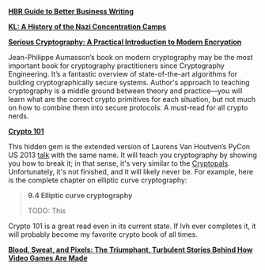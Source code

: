**[HBR Guide to Better Business Writing](https://www.amazon.com/dp/B00B0YPJ0G/)**

**[KL: A History of the Nazi Concentration Camps](https://www.amazon.com/dp/B00NS3NBWU/)**

**[Serious Cryptography: A Practical Introduction to Modern Encryption](https://www.nostarch.com/seriouscrypto)**

Jean-Philippe Aumasson’s book on modern cryptography may
be the most important book for cryptography practitioners
since Cryptography Engineering. It’s a fantastic overview
of state-of-the-art algorithms for building cryptographically
secure systems. Author's approach to teaching cryptography
is a middle ground between theory and practice—you will learn
what are the correct crypto primitives for each situation,
but not much on how to combine them into secure protocols.
A must-read for all crypto nerds.

**[Crypto 101](https://www.crypto101.io/)**

This hidden gem is the extended version of Laurens Van
Houtven’s PyCon US 2013 [talk](https://www.youtube.com/watch?v=3rmCGsCYJF8)
with the same name. It will teach you cryptography by
showing you how to break it; in that sense, it's very
similar to the [Cryptopals](https://cryptopals.com/).
Unfortunately, it's not finished, and it will likely
never be. For example, here is the complete chapter
on elliptic curve cryptography:

>**9.4 Elliptic curve cryptography**
>
>TODO: This

Crypto 101 is a great read even in its current state.
If lvh ever completes it, it will probably become my
favorite crypto book of all times.

**[Blood, Sweat, and Pixels: The Triumphant, Turbulent Stories Behind How Video Games Are Made](https://www.amazon.com/dp/B01NAKSWW1/)**
